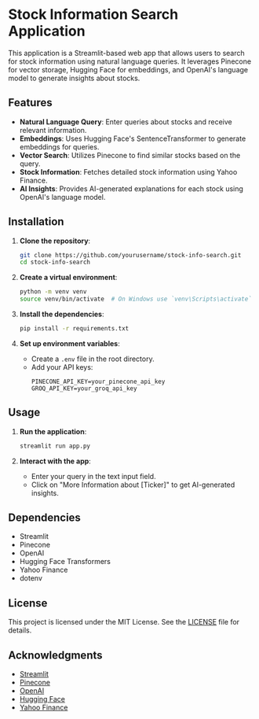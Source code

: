 # Stock Information Search Application

This application is a Streamlit-based web app that allows users to search for stock information using natural language queries. It leverages Pinecone for vector storage, Hugging Face for embeddings, and OpenAI's language model to generate insights about stocks.

## Features

- **Natural Language Query**: Enter queries about stocks and receive relevant information.
- **Embeddings**: Uses Hugging Face's SentenceTransformer to generate embeddings for queries.
- **Vector Search**: Utilizes Pinecone to find similar stocks based on the query.
- **Stock Information**: Fetches detailed stock information using Yahoo Finance.
- **AI Insights**: Provides AI-generated explanations for each stock using OpenAI's language model.

## Installation

1. **Clone the repository**:
   ```bash
   git clone https://github.com/yourusername/stock-info-search.git
   cd stock-info-search
   ```

2. **Create a virtual environment**:
   ```bash
   python -m venv venv
   source venv/bin/activate  # On Windows use `venv\Scripts\activate`
   ```

3. **Install the dependencies**:
   ```bash
   pip install -r requirements.txt
   ```

4. **Set up environment variables**:
   - Create a `.env` file in the root directory.
   - Add your API keys:
     ```
     PINECONE_API_KEY=your_pinecone_api_key
     GROQ_API_KEY=your_groq_api_key
     ```

## Usage

1. **Run the application**:
   ```bash
   streamlit run app.py
   ```

2. **Interact with the app**:
   - Enter your query in the text input field.
   - Click on "More Information about [Ticker]" to get AI-generated insights.

## Dependencies

- Streamlit
- Pinecone
- OpenAI
- Hugging Face Transformers
- Yahoo Finance
- dotenv

## License

This project is licensed under the MIT License. See the [LICENSE](LICENSE) file for details.

## Acknowledgments

- [Streamlit](https://streamlit.io/)
- [Pinecone](https://www.pinecone.io/)
- [OpenAI](https://openai.com/)
- [Hugging Face](https://huggingface.co/)
- [Yahoo Finance](https://pypi.org/project/yfinance/)
